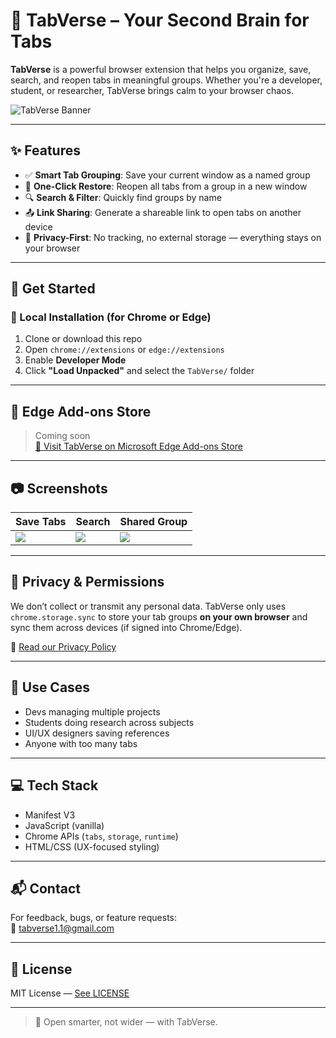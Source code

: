 # 🔖 TabVerse – Your Second Brain for Tabs

**TabVerse** is a powerful browser extension that helps you organize, save, search, and reopen tabs in meaningful groups. Whether you're a developer, student, or researcher, TabVerse brings calm to your browser chaos.

![TabVerse Banner](![icon128](https://github.com/user-attachments/assets/cf1c60d2-6628-4013-8a7e-de01abed749d)
) 

---

## ✨ Features

- ✅ **Smart Tab Grouping**: Save your current window as a named group
- 🔁 **One-Click Restore**: Reopen all tabs from a group in a new window
- 🔍 **Search & Filter**: Quickly find groups by name
- 📤 **Link Sharing**: Generate a shareable link to open tabs on another device
- 🔐 **Privacy-First**: No tracking, no external storage — everything stays on your browser

---

## 🚀 Get Started

### 🧪 Local Installation (for Chrome or Edge)

1. Clone or download this repo  
2. Open `chrome://extensions` or `edge://extensions`  
3. Enable **Developer Mode**
4. Click **"Load Unpacked"** and select the `TabVerse/` folder

---

## 🛒 Edge Add-ons Store

> Coming soon  
[🔗 Visit TabVerse on Microsoft Edge Add-ons Store](#)

---

## 📷 Screenshots

| Save Tabs | Search | Shared Group |
|----------|--------|----------------|
| ![](![image](https://github.com/user-attachments/assets/7b4a8bc3-fa86-43be-ab90-6ec477623374)) | ![](![image](https://github.com/user-attachments/assets/cf4b03e5-eb39-416b-b03c-a124a81ef4c6)) | ![](![image](https://github.com/user-attachments/assets/2013987c-0b46-4cc9-a14a-5e9a6f1da3d5)) |

---

## 🔐 Privacy & Permissions

We don’t collect or transmit any personal data. TabVerse only uses `chrome.storage.sync` to store your tab groups **on your own browser** and sync them across devices (if signed into Chrome/Edge).

📖 [Read our Privacy Policy](privacy.html)

---

## 🧠 Use Cases

- Devs managing multiple projects
- Students doing research across subjects
- UI/UX designers saving references
- Anyone with too many tabs

---

## 💻 Tech Stack

- Manifest V3
- JavaScript (vanilla)
- Chrome APIs (`tabs`, `storage`, `runtime`)
- HTML/CSS (UX-focused styling)

---

## 📬 Contact

For feedback, bugs, or feature requests:  
📧 [tabverse1.1@gmail.com](mailto:tabverse.support@gmail.com)

---

## 📄 License

MIT License — [See LICENSE](LICENSE)

---

> 🔖 Open smarter, not wider — with TabVerse.
